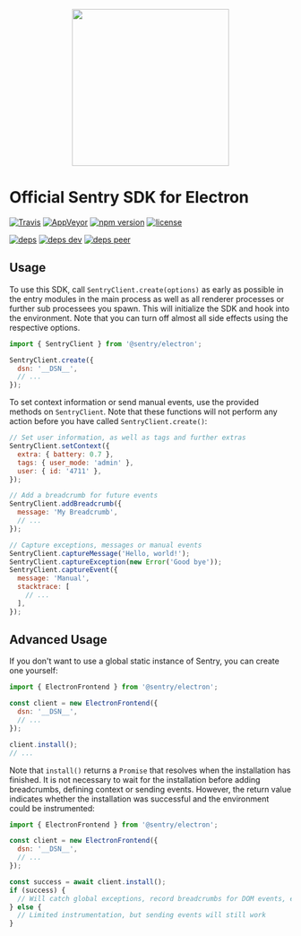 <p align="center">
  <a href="https://sentry.io" target="_blank" align="center">
    <img src="https://sentry-brand.storage.googleapis.com/sentry-logo-black.png" width="280">
  </a>
  <br />
</p>

# Official Sentry SDK for Electron

[![Travis](https://img.shields.io/travis/getsentry/sentry-electron.svg?maxAge=2592000)](https://travis-ci.org/getsentry/sentry-electron)
[![AppVeyor](https://img.shields.io/appveyor/ci/sentry/sentry-electron.svg)](https://ci.appveyor.com/project/sentry/sentry-electron)
[![npm version](https://img.shields.io/npm/v/@sentry/electron.svg)](https://www.npmjs.com/package/@sentry/electron)
[![license](https://img.shields.io/github/license/getsentry/sentry-electron.svg)](https://github.com/getsentry/sentry-electron/blob/master/LICENSE)

[![deps](https://david-dm.org/getsentry/sentry-electron/status.svg)](https://david-dm.org/getsentry/sentry-electron?view=list)
[![deps dev](https://david-dm.org/getsentry/sentry-electron/dev-status.svg)](https://david-dm.org/getsentry/sentry-electron?type=dev&view=list)
[![deps peer](https://david-dm.org/getsentry/sentry-electron/peer-status.svg)](https://david-dm.org/getsentry/sentry-electron?type=peer&view=list)

## Usage

To use this SDK, call `SentryClient.create(options)` as early as possible in the
entry modules in the main process as well as all renderer processes or further
sub processees you spawn. This will initialize the SDK and hook into the
environment. Note that you can turn off almost all side effects using the
respective options.

```javascript
import { SentryClient } from '@sentry/electron';

SentryClient.create({
  dsn: '__DSN__',
  // ...
});
```

To set context information or send manual events, use the provided methods on
`SentryClient`. Note that these functions will not perform any action before you
have called `SentryClient.create()`:

```javascript
// Set user information, as well as tags and further extras
SentryClient.setContext({
  extra: { battery: 0.7 },
  tags: { user_mode: 'admin' },
  user: { id: '4711' },
});

// Add a breadcrumb for future events
SentryClient.addBreadcrumb({
  message: 'My Breadcrumb',
  // ...
});

// Capture exceptions, messages or manual events
SentryClient.captureMessage('Hello, world!');
SentryClient.captureException(new Error('Good bye'));
SentryClient.captureEvent({
  message: 'Manual',
  stacktrace: [
    // ...
  ],
});
```

## Advanced Usage

If you don't want to use a global static instance of Sentry, you can create one
yourself:

```javascript
import { ElectronFrontend } from '@sentry/electron';

const client = new ElectronFrontend({
  dsn: '__DSN__',
  // ...
});

client.install();
// ...
```

Note that `install()` returns a `Promise` that resolves when the installation
has finished. It is not necessary to wait for the installation before adding
breadcrumbs, defining context or sending events. However, the return value
indicates whether the installation was successful and the environment could be
instrumented:

```javascript
import { ElectronFrontend } from '@sentry/electron';

const client = new ElectronFrontend({
  dsn: '__DSN__',
  // ...
});

const success = await client.install();
if (success) {
  // Will catch global exceptions, record breadcrumbs for DOM events, etc...
} else {
  // Limited instrumentation, but sending events will still work
}
```
